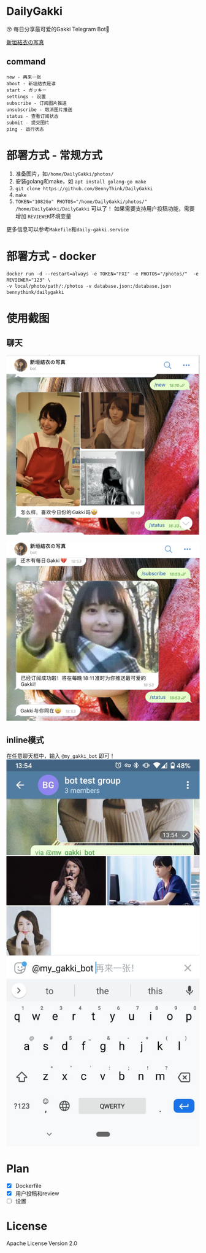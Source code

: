 # DailyGakki
😚 每日分享最可爱的Gakki
Telegram Bot🤖️

[新垣結衣の写真](https://t.me/my_gakki_bot)

## command
```
new - 再来一张
about - 新垣结衣是谁
start - ガッキー
settings - 设置
subscribe - 订阅图片推送
unsubscribe - 取消图片推送
status - 查看订阅状态
submit - 提交图片
ping - 运行状态
```

# 部署方式 - 常规方式
1. 准备图片，如`/home/DailyGakki/photos/`
2. 安装golang和make，如 `apt install golang-go make`
3. `git clone https://github.com/BennyThink/DailyGakki`
4. `make`
5. `TOKEN="1082Go" PHOTOS="/home/DailyGakki/photos/" /home/DailyGakki/DailyGakki`
可以了！ 如果需要支持用户投稿功能，需要增加 `REVIEWER`环境变量

更多信息可以参考`Makefile`和`daily-gakki.service`

# 部署方式 - docker
```shell script
docker run -d --restart=always -e TOKEN="FXI" -e PHOTOS="/photos/"  -e REVIEWER="123" \
-v local/photo/path/:/photos -v database.json:/database.json
bennythink/dailygakki
```

# 使用截图
## 聊天
![](assets/1.png)

![](assets/2.png)

## inline模式
在任意聊天框中，输入 `@my_gakki_bot` 即可！
![](assets/inline.jpg)


# Plan
- [x] Dockerfile
- [x] 用户投稿和review
- [ ] 设置

# License
Apache License Version 2.0
